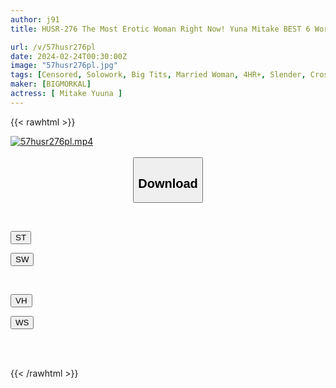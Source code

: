 ```yaml
---
author: j91
title: HUSR-276 The Most Erotic Woman Right Now! Yuna Mitake BEST 6 Works 4 Hours

url: /v/57husr276pl
date: 2024-02-24T00:30:00Z
image: "57husr276pl.jpg"
tags: [Censored, Solowork, Big Tits, Married Woman, 4HR+, Slender, Cross Dressing, Muscle, Actress Best	]
maker: [BIGMORKAL]
actress: [ Mitake Yuuna ]
---
```



{{< rawhtml >}}

<div class="video" data-videoid="mOqxyRZjAesbPjJ">
    <a href="javascript:;">
        <img src="/v/57husr276pl/57husr276pl.jpg" width="WIDTH" height="HEIGHT" alt="57husr276pl.mp4" loading="lazy">
    </a>
</div>

<script type="text/javascript" src="https://j91.asia/asset/on-demand-st.js"></script>

<br>
  <link rel="stylesheet" href="https://j91.asia/asset/bs5.css">
  
  <center>
  <button class="btn btn-primary" type="button" data-bs-toggle="collapse" data-bs-target=".multi-collapse" aria-expanded="false" aria-controls="multiCollapseExample1 multiCollapseExample2"><h2>Download</h2></button></center>
</p>
<div class="row">
  <div class="col">
    <div class="collapse multi-collapse" id="multiCollapseExample1">
      <div class="card card-body">
	      	      <br>
<div class="buttons">  
<p><a href="https://streamtape.to/v/mOqxyRZjAesbPjJ" target="_blank"><button class="btn-hover color-3"><i class="fa fa-download"></i> ST</button></a></p>
<p><a href="https://cdnwish.com/9eryzeldmj98" target="_blank"><button class="btn-hover color-2"><i class="fa fa-download"></i> SW</button></a></p></div>
    </div>
  </div>
</div>
  <div class="col">
    <div class="collapse multi-collapse" id="multiCollapseExample2">
      <div class="card card-body">
	      <br>
<div class="buttons">
<p><a href="https://vidhidepro.com/f/ru3v92e7u6t8"><button class="btn-hover color-9"><i class="fa fa-download"></i> VH</button></a></p>
<p><a href="https://wolfstream.tv/bx5zcvzt0p4d"><button class="btn-hover color-8"><i class="fa fa-download"></i> WS</button></a></p></div>
<br><br>
      </div>
    </div>
  </div>
</div>

{{< /rawhtml >}}